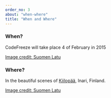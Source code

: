 ```yaml
---
order_no: 3
about: "when-where"
title: "When and Where"
---
```



<div class="tile text-tile">
  <h3>When?</h3> 
  <p>CodeFreeze will take place 4 of February in 2015</p>
</div>
<div class="tile image-tile photo-1">
  <a href="http://www.suomenlatu.fi/kiilopaa/en/">Image credit: Suomen Latu</a>
</div>
<div class="tile text-tile">
  <h3>Where?</h3> 
  <p>In the beautiful scenes of <a href="/kiilopaa">Kiilopää</a>, Inari, Finland.</p>
</div>
<div class="tile image-tile photo-2">
  <a href="http://www.suomenlatu.fi/kiilopaa/en/">Image credit: Suomen Latu</a>
</div>


